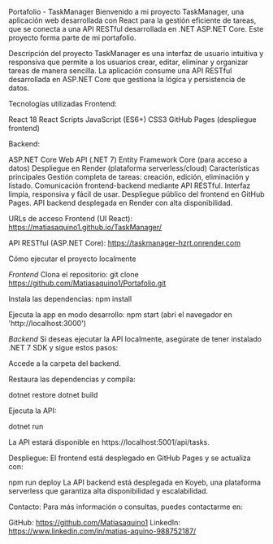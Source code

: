 Portafolio - TaskManager
Bienvenido a mi proyecto TaskManager, una aplicación web desarrollada con React para la gestión eficiente de tareas, que se conecta a una API RESTful desarrollada en .NET ASP.NET Core. 
Este proyecto forma parte de mi portafolio.

Descripción del proyecto
TaskManager es una interfaz de usuario intuitiva y responsiva que permite a los usuarios crear, editar, eliminar y organizar tareas de manera sencilla. 
La aplicación consume una API RESTful desarrollada en ASP.NET Core que gestiona la lógica y persistencia de datos.

Tecnologías utilizadas
Frontend:

React 18
React Scripts
JavaScript (ES6+)
CSS3
GitHub Pages (despliegue frontend)

Backend:

ASP.NET Core Web API (.NET 7)
Entity Framework Core (para acceso a datos)
Despliegue en Render (plataforma serverless/cloud)
Características principales
Gestión completa de tareas: creación, edición, eliminación y listado.
Comunicación frontend-backend mediante API RESTful.
Interfaz limpia, responsiva y fácil de usar.
Despliegue público del frontend en GitHub Pages.
API backend desplegada en Render con alta disponibilidad.

URLs de acceso
Frontend (UI React):
https://matiasaquino1.github.io/TaskManager/

API RESTful (ASP.NET Core):
https://taskmanager-hzrt.onrender.com

Cómo ejecutar el proyecto localmente

*Frontend*
Clona el repositorio:
git clone https://github.com/Matiasaquino1/Portafolio.git

Instala las dependencias:
npm install

Ejecuta la app en modo desarrollo:
npm start
(abri el navegador en 'http://localhost:3000')

*Backend*
Si deseas ejecutar la API localmente, asegúrate de tener instalado .NET 7 SDK y sigue estos pasos:

Accede a la carpeta del backend.

Restaura las dependencias y compila:

dotnet restore
dotnet build

Ejecuta la API:

dotnet run

La API estará disponible en https://localhost:5001/api/tasks.

Despliegue:
El frontend está desplegado en GitHub Pages y se actualiza con:

npm run deploy
La API backend está desplegada en Koyeb, una plataforma serverless que garantiza alta disponibilidad y escalabilidad.


Contacto:
Para más información o consultas, puedes contactarme en:

GitHub: https://github.com/Matiasaquino1
LinkedIn: https://www.linkedin.com/in/matias-aquino-988752187/
